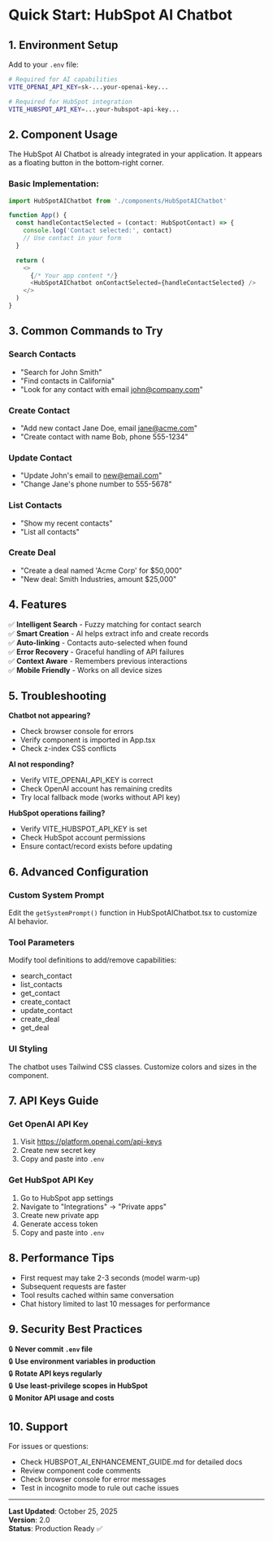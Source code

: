# Quick Start: HubSpot AI Chatbot

## 1. Environment Setup

Add to your `.env` file:

```bash
# Required for AI capabilities
VITE_OPENAI_API_KEY=sk-...your-openai-key...

# Required for HubSpot integration
VITE_HUBSPOT_API_KEY=...your-hubspot-api-key...
```

## 2. Component Usage

The HubSpot AI Chatbot is already integrated in your application. It appears as a floating button in the bottom-right corner.

### Basic Implementation:

```typescript
import HubSpotAIChatbot from './components/HubSpotAIChatbot'

function App() {
  const handleContactSelected = (contact: HubSpotContact) => {
    console.log('Contact selected:', contact)
    // Use contact in your form
  }

  return (
    <>
      {/* Your app content */}
      <HubSpotAIChatbot onContactSelected={handleContactSelected} />
    </>
  )
}
```

## 3. Common Commands to Try

### Search Contacts
- "Search for John Smith"
- "Find contacts in California"
- "Look for any contact with email john@company.com"

### Create Contact
- "Add new contact Jane Doe, email jane@acme.com"
- "Create contact with name Bob, phone 555-1234"

### Update Contact
- "Update John's email to new@email.com"
- "Change Jane's phone number to 555-5678"

### List Contacts
- "Show my recent contacts"
- "List all contacts"

### Create Deal
- "Create a deal named 'Acme Corp' for $50,000"
- "New deal: Smith Industries, amount $25,000"

## 4. Features

✅ **Intelligent Search** - Fuzzy matching for contact search  
✅ **Smart Creation** - AI helps extract info and create records  
✅ **Auto-linking** - Contacts auto-selected when found  
✅ **Error Recovery** - Graceful handling of API failures  
✅ **Context Aware** - Remembers previous interactions  
✅ **Mobile Friendly** - Works on all device sizes  

## 5. Troubleshooting

**Chatbot not appearing?**
- Check browser console for errors
- Verify component is imported in App.tsx
- Check z-index CSS conflicts

**AI not responding?**
- Verify VITE_OPENAI_API_KEY is correct
- Check OpenAI account has remaining credits
- Try local fallback mode (works without API key)

**HubSpot operations failing?**
- Verify VITE_HUBSPOT_API_KEY is set
- Check HubSpot account permissions
- Ensure contact/record exists before updating

## 6. Advanced Configuration

### Custom System Prompt
Edit the `getSystemPrompt()` function in HubSpotAIChatbot.tsx to customize AI behavior.

### Tool Parameters
Modify tool definitions to add/remove capabilities:
- search_contact
- list_contacts
- get_contact
- create_contact
- update_contact
- create_deal
- get_deal

### UI Styling
The chatbot uses Tailwind CSS classes. Customize colors and sizes in the component.

## 7. API Keys Guide

### Get OpenAI API Key
1. Visit https://platform.openai.com/api-keys
2. Create new secret key
3. Copy and paste into `.env`

### Get HubSpot API Key
1. Go to HubSpot app settings
2. Navigate to "Integrations" → "Private apps"
3. Create new private app
4. Generate access token
5. Copy and paste into `.env`

## 8. Performance Tips

- First request may take 2-3 seconds (model warm-up)
- Subsequent requests are faster
- Tool results cached within same conversation
- Chat history limited to last 10 messages for performance

## 9. Security Best Practices

🔒 **Never commit `.env` file**  
🔒 **Use environment variables in production**  
🔒 **Rotate API keys regularly**  
🔒 **Use least-privilege scopes in HubSpot**  
🔒 **Monitor API usage and costs**  

## 10. Support

For issues or questions:
- Check HUBSPOT_AI_ENHANCEMENT_GUIDE.md for detailed docs
- Review component code comments
- Check browser console for error messages
- Test in incognito mode to rule out cache issues

---

**Last Updated**: October 25, 2025  
**Version**: 2.0  
**Status**: Production Ready ✅
